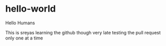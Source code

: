 # hello-world
Hello Humans

This is sreyas learning the github though very late
testing the pull request  only one at a time
